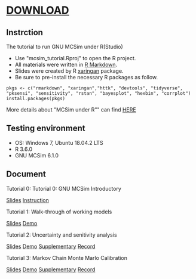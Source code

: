 # [**DOWNLOAD**](https://github.com/nanhung/mcsim_tutorial/archive/v1.0.0.zip)

## Instrction

The tutorial to run GNU MCSim under R(Studio) 

- Use "mcsim_tutorial.Rproj" to open the R project.
- All materials were written in [R Markdown](https://rmarkdown.rstudio.com/).
- Slides were created by R [xaringan](https://github.com/yihui/xaringan) package.
- Be sure to pre-install the necessary R packages as follow.

```
pkgs <- c("rmarkdown", "xaringan","httk", "devtools", "tidyverse", 
"pksensi", "sensitivity", "rstan", "bayesplot", "hexbin", "corrplot")
install.packages(pkgs)
```

More details about "MCSim under R"" can find [HERE](https://github.com/nanhung/MCSim_under_R)

## Testing environment

- OS: Windows 7, Ubuntu 18.04.2 LTS
- R 3.6.0
- GNU MCSim 6.1.0

## Document

Tutorial 0: Tutorial 0: GNU MCSim Introductory

[Slides](https://nanhung.rbind.io/slide/190418_tutorial.html#1) [Instruction](https://rpubs.com/Nanhung/MCSim_with_RStudio)

Tutorial 1: Walk-through of working models

[Slides](https://nanhung.rbind.io/slide/190425_tutorial.html#1) [Demo](https://rpubs.com/Nanhung/Demo_190425) 

Tutorial 2: Uncertainty and senitivity analysis

[Slides](https://nanhung.rbind.io/slide/190516_tutorial.html#1) [Demo](https://rpubs.com/Nanhung/Demo_190516) [Supplementary](https://rpubs.com/Nanhung/Suppl_190516) [Record](https://vimeo.com/336693424)

Tutorial 3: Markov Chain Monte Marlo Calibration

[Slides](https://nanhung.rbind.io/slide/190523_tutorial.html#1) [Demo](https://rpubs.com/Nanhung/Demo_190523) [Supplementary](https://rpubs.com/Nanhung/Suppl_190523) [Record](https://vimeo.com/338106631)
